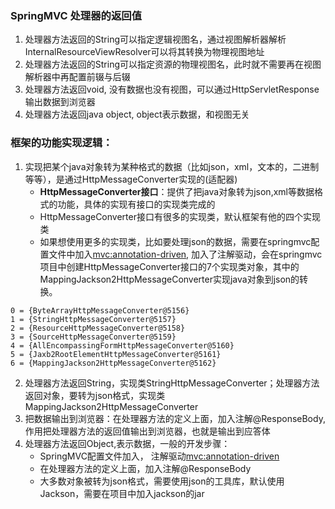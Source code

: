### SpringMVC 处理器的返回值
1. 处理器方法返回的String可以指定逻辑视图名，通过视图解析器解析InternalResourceViewResolver可以将其转换为物理视图地址
2. 处理器方法返回的String可以指定资源的物理视图名，此时就不需要再在视图解析器中再配置前辍与后辍
3. 处理器方法返回void, 没有数据也没有视图，可以通过HttpServletResponse输出数据到浏览器
4. 处理器方法返回java object, object表示数据，和视图无关
### 框架的功能实现逻辑：
1. 实现把某个java对象转为某种格式的数据（比如json，xml，文本的，二进制等等），是通过HttpMessageConverter实现的(适配器)
   * **HttpMessageConverter接口**：提供了把java对象转为json,xml等数据格式的功能，具体的实现有接口的实现类完成的
   * HttpMessageConverter接口有很多的实现类，默认框架有他的四个实现类
   * 如果想使用更多的实现类，比如要处理json的数据，需要在springmvc配置文件中加入<mvc:annotation-driven>, 加入了注解驱动，会在springmvc项目中创建HttpMessageConverter接口的7个实现类对象，其中的MappingJackson2HttpMessageConverter实现java对象到json的转换。
```
0 = {ByteArrayHttpMessageConverter@5156} 
1 = {StringHttpMessageConverter@5157} 
2 = {ResourceHttpMessageConverter@5158} 
3 = {SourceHttpMessageConverter@5159} 
4 = {AllEncompassingFormHttpMessageConverter@5160} 
5 = {Jaxb2RootElementHttpMessageConverter@5161} 
6 = {MappingJackson2HttpMessageConverter@5162} 
```   
2. 处理器方法返回String，实现类StringHttpMessageConverter；处理器方法返回对象，要转为json格式，实现类MappingJackson2HttpMessageConverter
3. 把数据输出到浏览器：在处理器方法的定义上面，加入注解@ResponseBody, 作用把处理器方法的返回值输出到浏览器，也就是输出到应答体
4. 处理器方法返回Object,表示数据，一般的开发步骤：
   * SpringMVC配置文件加入， 注解驱动<mvc:annotation-driven>
   * 在处理器方法的定义上面，加入注解@ResponseBody
   * 大多数对象被转为json格式，需要使用json的工具库，默认使用Jackson，需要在项目中加入jackson的jar